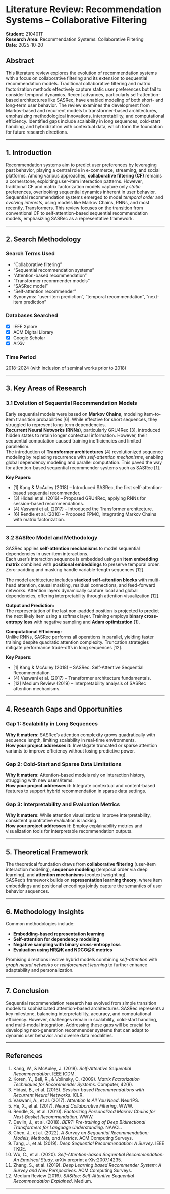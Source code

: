 # Literature Review: Recommendation Systems – Collaborative Filtering

**Student:** 210401T  
**Research Area:** Recommendation Systems: Collaborative Filtering  
**Date:** 2025-10-20

## Abstract

This literature review explores the evolution of recommendation systems with a focus on collaborative filtering and its extension to sequential recommendation models. Traditional collaborative filtering and matrix factorization methods effectively capture static user preferences but fail to consider temporal dynamics. Recent advances, particularly self-attention-based architectures like SASRec, have enabled modeling of both short- and long-term user behavior. The review examines the development from Markov-based and recurrent models to transformer-based architectures, emphasizing methodological innovations, interpretability, and computational efficiency. Identified gaps include scalability in long sequences, cold-start handling, and hybridization with contextual data, which form the foundation for future research directions.

---

## 1. Introduction

Recommendation systems aim to predict user preferences by leveraging past behavior, playing a central role in e-commerce, streaming, and social platforms. Among various approaches, **collaborative filtering (CF)** remains a cornerstone, exploiting user–item interaction patterns. However, traditional CF and matrix factorization models capture only *static* preferences, overlooking sequential dynamics inherent in user behavior.  
Sequential recommendation systems emerged to model *temporal order* and *evolving interests*, using models like Markov Chains, RNNs, and most recently, Transformers. This review focuses on the transition from conventional CF to self-attention-based sequential recommendation models, emphasizing SASRec as a representative framework.

---

## 2. Search Methodology

### Search Terms Used
- “Collaborative filtering”
- “Sequential recommendation systems”
- “Attention-based recommendation”
- “Transformer recommender models”
- “SASRec model”
- “Self-attention recommender”
- Synonyms: “user-item prediction”, “temporal recommendation”, “next-item prediction”

### Databases Searched
- [x] IEEE Xplore  
- [x] ACM Digital Library  
- [x] Google Scholar  
- [x] ArXiv  

### Time Period
2018–2024 (with inclusion of seminal works prior to 2018)

---

## 3. Key Areas of Research

### 3.1 Evolution of Sequential Recommendation Models

Early sequential models were based on **Markov Chains**, modeling item-to-item transition probabilities [6]. While effective for short sequences, they struggled to represent long-term dependencies.  
**Recurrent Neural Networks (RNNs)**, particularly GRU4Rec [3], introduced hidden states to retain longer contextual information. However, their sequential computation caused training inefficiencies and limited parallelism.  
The introduction of **Transformer architectures** [4] revolutionized sequence modeling by replacing recurrence with *self-attention mechanisms*, enabling global dependency modeling and parallel computation. This paved the way for attention-based sequential recommender systems such as SASRec [1].

**Key Papers:**
- [1] Kang & McAuley (2018) – Introduced SASRec, the first self-attention-based sequential recommender.
- [3] Hidasi et al. (2016) – Proposed GRU4Rec, applying RNNs for session-based recommendations.
- [4] Vaswani et al. (2017) – Introduced the Transformer architecture.
- [6] Rendle et al. (2010) – Proposed FPMC, integrating Markov Chains with matrix factorization.

---

### 3.2 SASRec Model and Methodology

SASRec applies **self-attention mechanisms** to model sequential dependencies in user-item interactions.  
Each user’s interaction sequence is embedded using an **item embedding matrix** combined with **positional embeddings** to preserve temporal order. Zero-padding and masking handle variable-length sequences [12].

The model architecture includes **stacked self-attention blocks** with multi-head attention, causal masking, residual connections, and feed-forward networks. Attention layers dynamically capture local and global dependencies, offering interpretability through attention visualization [12].

**Output and Prediction:**  
The representation of the last non-padded position is projected to predict the next likely item using a softmax layer. Training employs **binary cross-entropy loss** with negative sampling and **Adam optimization** [1].

**Computational Efficiency:**  
Unlike RNNs, SASRec performs all operations in parallel, yielding faster training despite quadratic attention complexity. Truncation strategies mitigate performance trade-offs in long sequences [12].

**Key Papers:**
- [1] Kang & McAuley (2018) – SASRec: Self-Attentive Sequential Recommendation.
- [4] Vaswani et al. (2017) – Transformer architecture fundamentals.
- [12] Medium Review (2019) – Interpretability analysis of SASRec attention mechanisms.

---

## 4. Research Gaps and Opportunities

### Gap 1: Scalability in Long Sequences
**Why it matters:** SASRec’s attention complexity grows quadratically with sequence length, limiting scalability in real-time environments.  
**How your project addresses it:** Investigate truncated or sparse attention variants to improve efficiency without losing predictive power.

### Gap 2: Cold-Start and Sparse Data Limitations
**Why it matters:** Attention-based models rely on interaction history, struggling with new users/items.  
**How your project addresses it:** Integrate contextual and content-based features to support hybrid recommendation in sparse data settings.

### Gap 3: Interpretability and Evaluation Metrics
**Why it matters:** While attention visualizations improve interpretability, consistent quantitative evaluation is lacking.  
**How your project addresses it:** Employ explainability metrics and visualization tools for interpretable recommendation outputs.

---

## 5. Theoretical Framework

The theoretical foundation draws from **collaborative filtering** (user-item interaction modeling), **sequence modeling** (temporal order via deep learning), and **attention mechanisms** (context weighting).  
SASRec’s framework builds on **representation learning theory**, where item embeddings and positional encodings jointly capture the semantics of user behavior sequences.

---

## 6. Methodology Insights

Common methodologies include:
- **Embedding-based representation learning**
- **Self-attention for dependency modeling**
- **Negative sampling with binary cross-entropy loss**
- **Evaluation using HR@K and NDCG@K metrics**

Promising directions involve hybrid models combining *self-attention* with *graph neural networks* or *reinforcement learning* to further enhance adaptability and personalization.

---

## 7. Conclusion

Sequential recommendation research has evolved from simple transition models to sophisticated attention-based architectures. SASRec represents a key milestone, balancing interpretability, accuracy, and computational efficiency. However, challenges remain in scalability, cold-start handling, and multi-modal integration. Addressing these gaps will be crucial for developing next-generation recommender systems that can adapt to dynamic user behavior and diverse data modalities.

---

## References

1. Kang, W., & McAuley, J. (2018). *Self-Attentive Sequential Recommendation*. IEEE ICDM.  
2. Koren, Y., Bell, R., & Volinsky, C. (2009). *Matrix Factorization Techniques for Recommender Systems*. Computer, 42(8).  
3. Hidasi, B., et al. (2016). *Session-based Recommendations with Recurrent Neural Networks*. ICLR.  
4. Vaswani, A., et al. (2017). *Attention Is All You Need*. NeurIPS.  
5. He, X., et al. (2017). *Neural Collaborative Filtering*. WWW.  
6. Rendle, S., et al. (2010). *Factorizing Personalized Markov Chains for Next-Basket Recommendation*. WWW.  
7. Devlin, J., et al. (2018). *BERT: Pre-training of Deep Bidirectional Transformers for Language Understanding*. NAACL.  
8. Chen, J., et al. (2022). *A Survey on Sequential Recommendation: Models, Methods, and Metrics*. ACM Computing Surveys.  
9. Tang, J., et al. (2019). *Deep Sequential Recommendation: A Survey*. IEEE TKDE.  
10. Wu, C., et al. (2020). *Self-Attention-based Sequential Recommendation: An Empirical Study*. arXiv preprint arXiv:2007.14235.  
11. Zhang, S., et al. (2019). *Deep Learning based Recommender System: A Survey and New Perspectives*. ACM Computing Surveys.  
12. Medium Review (2019). *SASRec: Self-Attentive Sequential Recommendation Explained*. Medium.

---

